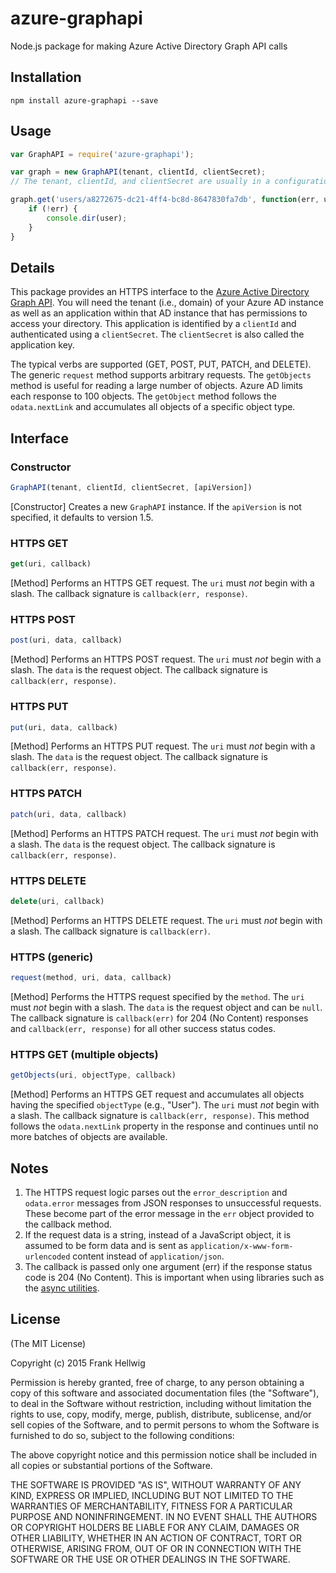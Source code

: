 # azure-graphapi

Node.js package for making Azure Active Directory Graph API calls

## Installation

```
npm install azure-graphapi --save
```

## Usage

```javascript
var GraphAPI = require('azure-graphapi');

var graph = new GraphAPI(tenant, clientId, clientSecret);
// The tenant, clientId, and clientSecret are usually in a configuration file.

graph.get('users/a8272675-dc21-4ff4-bc8d-8647830fa7db', function(err, user) {
    if (!err) {
        console.dir(user);
    }
}
```

## Details

This package provides an HTTPS interface to the [Azure Active Directory Graph API](https://msdn.microsoft.com/en-us/library/azure/hh974476.aspx). You will need the tenant (i.e., domain) of your Azure AD instance as well as an application within that AD instance that has permissions to access your directory. This application is identified by a `clientId` and authenticated using a `clientSecret`. The `clientSecret` is also called the application key.

The typical verbs are supported (GET, POST, PUT, PATCH, and DELETE). The generic `request` method supports arbitrary requests. The `getObjects` method is useful for reading a large number of objects. Azure AD limits each response to 100 objects. The `getObject` method follows the `odata.nextLink` and accumulates all objects of a specific object type.

## Interface

### Constructor

```javascript
GraphAPI(tenant, clientId, clientSecret, [apiVersion])
```

[Constructor] Creates a new `GraphAPI` instance. If the `apiVersion` is not specified, it defaults to version 1.5.

### HTTPS GET

```javascript
get(uri, callback)
```

[Method] Performs an HTTPS GET request. The `uri` must *not* begin with a slash. The callback signature is `callback(err, response)`.

### HTTPS POST

```javascript
post(uri, data, callback)
```

[Method] Performs an HTTPS POST request. The `uri` must *not* begin with a slash. The `data` is the request object. The callback signature is `callback(err, response)`.

### HTTPS PUT
```javascript
put(uri, data, callback)
```

[Method] Performs an HTTPS PUT request. The `uri` must *not* begin with a slash. The `data` is the request object. The callback signature is `callback(err, response)`.

### HTTPS PATCH

```javascript
patch(uri, data, callback)
```

[Method] Performs an HTTPS PATCH request. The `uri` must *not* begin with a slash. The `data` is the request object. The callback signature is `callback(err, response)`.

### HTTPS DELETE

```javascript
delete(uri, callback)
```

[Method] Performs an HTTPS DELETE request. The `uri` must *not* begin with a slash. The callback signature is `callback(err)`.

### HTTPS (generic)

```javascript
request(method, uri, data, callback)
```

[Method] Performs the HTTPS request specified by the `method`. The `uri` must *not* begin with a slash. The `data` is the request object and can be `null`. The callback signature is `callback(err)` for 204 (No Content) responses and `callback(err, response)` for all other success status codes.

### HTTPS GET (multiple objects)

```javascript
getObjects(uri, objectType, callback)
```

[Method] Performs an HTTPS GET request and accumulates all objects having the specified `objectType` (e.g., "User"). The `uri` must *not* begin with a slash. The callback signature is `callback(err, response)`. This method follows the `odata.nextLink` property in the response and continues until no more batches of objects are available.

## Notes

1. The HTTPS request logic parses out the `error_description` and `odata.error` messages from JSON responses to unsuccessful requests. These become part of the error message in the `err` object provided to the callback method.
2. If the request data is a string, instead of a JavaScript object, it is assumed to be form data and is sent as `application/x-www-form-urlencoded` content instead of `application/json`.
3. The callback is passed only one argument (err) if the response status code is 204 (No Content). This is important when using libraries such as the [async utilities](https://github.com/caolan/async).

## License

(The MIT License)

Copyright (c) 2015 Frank Hellwig

Permission is hereby granted, free of charge, to any person obtaining a copy of this software and associated documentation files (the "Software"), to deal in the Software without restriction, including without limitation the rights to use, copy, modify, merge, publish, distribute, sublicense, and/or sell copies of the Software, and to permit persons to whom the Software is furnished to do so, subject to the following conditions:

The above copyright notice and this permission notice shall be included in all copies or substantial portions of the Software.

THE SOFTWARE IS PROVIDED "AS IS", WITHOUT WARRANTY OF ANY KIND, EXPRESS OR IMPLIED, INCLUDING BUT NOT LIMITED TO THE WARRANTIES OF MERCHANTABILITY, FITNESS FOR A PARTICULAR PURPOSE AND NONINFRINGEMENT. IN NO EVENT SHALL THE AUTHORS OR COPYRIGHT HOLDERS BE LIABLE FOR ANY CLAIM, DAMAGES OR OTHER LIABILITY, WHETHER IN AN ACTION OF CONTRACT, TORT OR OTHERWISE, ARISING FROM, OUT OF OR IN CONNECTION WITH THE SOFTWARE OR THE USE OR OTHER DEALINGS IN THE SOFTWARE.


